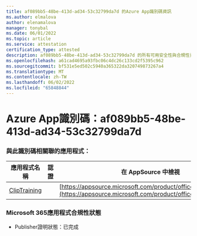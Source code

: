 ```yaml
---
title: af089bb5-48be-413d-ad34-53c32799da7d 的Azure App識別碼資訊
ms.author: elmalova
author: elenamalova
manager: tonybal
ms.date: 06/01/2022
ms.topic: article
ms.service: attestation
certification_type: attested
description: af089bb5-48be-413d-ad34-53c32799da7d 的所有可用安全性與合規性資訊。
ms.openlocfilehash: a61cad4695a93fbc06c4dc26c133cd2f5395c962
ms.sourcegitcommit: bf531e5ed502c5940a365322da320749873267a4
ms.translationtype: MT
ms.contentlocale: zh-TW
ms.lasthandoff: 06/02/2022
ms.locfileid: "65848844"
---
```

# <a name="azure-app-id-af089bb5-48be-413d-ad34-53c32799da7d"></a>Azure App識別碼：af089bb5-48be-413d-ad34-53c32799da7d


### <a name="apps-associated-with-this-id"></a>與此識別碼相關聯的應用程式：
| **應用程式名稱** | **認證** | **在 AppSource 中檢視** |
|--------------|---------------|-----------------------|
| [ClipTraining](../forward/WA200001687.md) |  | [https://appsource.microsoft.com/product/office/WA200001687](https://appsource.microsoft.com/product/office/WA200001687) |

### <a name="microsoft-365-app-compliance-status"></a>Microsoft 365應用程式合規性狀態
- Publisher證明狀態：已完成
